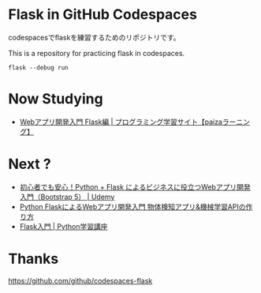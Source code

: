 # Flask in GitHub Codespaces

codespacesでflaskを練習するためのリポジトリです。

This is a repository for practicing flask in codespaces.

```
flask --debug run
```
# Now Studying
- [Webアプリ開発入門 Flask編 | プログラミング学習サイト【paizaラーニング】](https://paiza.jp/works/flask/primer)

# Next ?
- [初心者でも安心！Python + Flask によるビジネスに役立つWebアプリ開発入門（Bootstrap 5） | Udemy](https://www.udemy.com/course/python-flask-webdevelopment/)
- [Python FlaskによるWebアプリ開発入門 物体検知アプリ&機械学習APIの作り方](https://www.amazon.co.jp/Python-Flask%E3%81%AB%E3%82%88%E3%82%8BWeb%E3%82%A2%E3%83%97%E3%83%AA%E9%96%8B%E7%99%BA%E5%85%A5%E9%96%80-%E7%89%A9%E4%BD%93%E6%A4%9C%E7%9F%A5%E3%82%A2%E3%83%97%E3%83%AA-%E6%A9%9F%E6%A2%B0%E5%AD%A6%E7%BF%92API%E3%81%AE%E4%BD%9C%E3%82%8A%E6%96%B9-%E4%BD%90%E8%97%A4/dp/4798166464)
- [Flask入門 | Python学習講座](https://www.python.ambitious-engineer.com/archives/1630)

# Thanks
https://github.com/github/codespaces-flask
